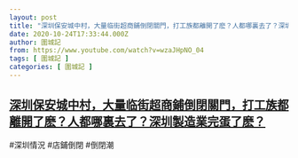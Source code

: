 ```yaml
---
layout: post
title: "深圳保安城中村，大量临街超商鋪倒閉關門，打工族都離開了麽？人都哪裏去了？深圳製造業完蛋了麽？"
date: 2020-10-24T17:33:44.000Z
author: 圍城記
from: https://www.youtube.com/watch?v=wzaJHpNO_04
tags: [ 圍城記 ]
categories: [ 圍城記 ]
---
```

<!--1603560824000-->
[深圳保安城中村，大量临街超商鋪倒閉關門，打工族都離開了麽？人都哪裏去了？深圳製造業完蛋了麽？](https://www.youtube.com/watch?v=wzaJHpNO_04)
------

<div>
#深圳情況 #店鋪倒閉 #倒閉潮
</div>
